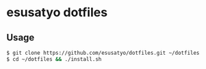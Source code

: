 # esusatyo dotfiles

## Usage

```zsh
$ git clone https://github.com/esusatyo/dotfiles.git ~/dotfiles
$ cd ~/dotfiles && ./install.sh
```
